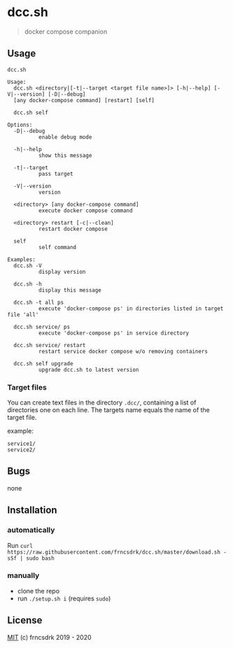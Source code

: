 # dcc.sh

> docker compose companion

## Usage

```
dcc.sh

Usage:
  dcc.sh <directory|[-t|--target <target file name>]> [-h|--help] [-V|--version] [-D|--debug]
  [any docker-compose command] [restart] [self]

  dcc.sh self

Options:
  -D|--debug
          enable debug mode

  -h|--help
          show this message

  -t|--target
          pass target

  -V|--version
          version

  <directory> [any docker-compose command]
          execute docker compose command

  <directory> restart [-c|--clean]
          restart docker compose

  self
          self command

Examples:
  dcc.sh -V
          display version

  dcc.sh -h
          display this message

  dcc.sh -t all ps
          execute 'docker-compose ps' in directories listed in target file 'all'

  dcc.sh service/ ps
          execute 'docker-compose ps' in service directory

  dcc.sh service/ restart
          restart service docker compose w/o removing containers

  dcc.sh self upgrade
          upgrade dcc.sh to latest version

```

### Target files

You can create text files in the directory `.dcc/`, containing a list of directories one on each line.
The targets name equals the name of the target file.

example:
```
service1/
service2/
```

## Bugs

none

## Installation

### automatically

Run `curl https://raw.githubusercontent.com/frncsdrk/dcc.sh/master/download.sh -sSf | sudo bash`

### manually

- clone the repo
- run `./setup.sh i` (requires `sudo`)

## License

[MIT](https://github.com/frncsdrk/dcc.sh/blob/master/LICENSE) (c) frncsdrk 2019 - 2020
